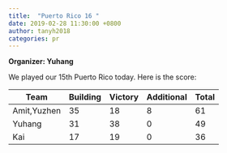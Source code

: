 ```yaml
---
title:  "Puerto Rico 16 "
date: 2019-02-28 11:30:00 +0800
author: tanyh2018
categories: pr
---
```


**Organizer: Yuhang** 

We played our 15th Puerto Rico today. Here is the score: 

| Team                | Building | Victory | Additional | Total |
| --------------------| -------- | ------- | ---------- | ----- |
| Amit,Yuzhen         | 35       | 18      | 8          | 61    |
| Yuhang              | 31       | 38      | 0          | 49    |
| Kai                 | 17       | 19      | 0          | 36    |
